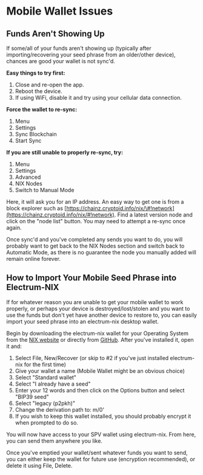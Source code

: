 # Mobile Wallet Issues

## Funds Aren't Showing Up

If some/all of your funds aren't showing up \(typically after importing/recovering your seed phrase from an older/other device\), chances are good your wallet is not sync'd.

**Easy things to try first:**

1. Close and re-open the app.
2. Reboot the device.
3. If using WiFi, disable it and try using your cellular data connection.

**Force the wallet to re-sync:**

1. Menu
2. Settings
3. Sync Blockchain
4. Start Sync

**If you are still unable to properly re-sync, try:**

1. Menu
2. Settings
3. Advanced
4. NIX Nodes
5. Switch to Manual Mode

Here, it will ask you for an IP address. An easy way to get one is from a block explorer such as [https://chainz.cryptoid.info/nix/\#!network](https://chainz.cryptoid.info/nix/#!network). Find a latest version node and click on the "node list" button. You may need to attempt a re-sync once again.

Once sync'd and you've completed any sends you want to do, you will probably want to get back to the NIX Nodes section and switch back to Automatic Mode, as there is no guarantee the node you manually added will remain online forever.

## How to Import Your Mobile Seed Phrase into Electrum-NIX

If for whatever reason you are unable to get your mobile wallet to work properly, or perhaps your device is destroyed/lost/stolen and you want to use the funds but don't yet have another device to restore to, you can easily import your seed phrase into an electrum-nix desktop wallet.

Begin by downloading the electrum-nix wallet for your Operating System from the [NIX website](https://nixplatform.io/wallet) or directly from [GitHub](https://github.com/NixPlatform/electrum-nix/releases). After you've installed it, open it and:

1. Select File, New/Recover \(or skip to \#2 if you've just installed electrum-nix for the first time\)
2. Give your wallet a name \(Mobile Wallet might be an obvious choice\)
3. Select "Standard wallet"
4. Select "I already have a seed"
5. Enter your 12 words and then click on the Options button and select "BIP39 seed"
6. Select "legacy \(p2pkh\)"
7. Change the derivation path to: m/0'
8. If you wish to keep this wallet installed, you should probably encrypt it when prompted to do so.

You will now have access to your SPV wallet using electrum-nix. From here, you can send them anywhere you like.

Once you've emptied your wallet/sent whatever funds you want to send, you can either keep the wallet for future use \(encryption recommended\), or delete it using File, Delete.

